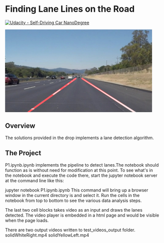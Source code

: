 # **Finding Lane Lines on the Road** 
[![Udacity - Self-Driving Car NanoDegree](https://s3.amazonaws.com/udacity-sdc/github/shield-carnd.svg)](http://www.udacity.com/drive)

<img src="examples/laneLines_thirdPass.jpg" width="480" alt="Combined Image" />

Overview
---
The solutions provided in the drop implements a lane detection algorithm. 


The Project
---
P1.ipynb.ipynb implements the pipeline to detect lanes.The notebook should function as is without need for modification at this point. To see what's in the notebook and execute the code there, start the jupyter notebook server at the command line like this:

jupyter notebook P1.ipynb.ipynb
This command will bring up a browser window in the current directory  is and select it. Run the cells in the notebook from top to bottom to see the various data analysis steps.

The last two cell blocks takes video as an input and draws the lanes detected. The video player is embedded in a html page and would be visible when the page loads. 

There are two output videos written to test_videos_output folder. 
solidWhiteRight.mp4	
solidYellowLeft.mp4

